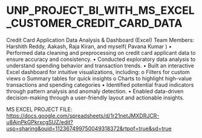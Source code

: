 # UNP_PROJECT_BI_WITH_MS_EXCEL_CUSTOMER_CREDIT_CARD_DATA

Credit Card Application Data Analysis & Dashboard (Excel)
Team Members: Harshith Reddy, Aakash, Raja Kiran, and myself( Pavana Kumar )
•	Performed data cleaning and preprocessing on credit card applicant data to ensure accuracy and consistency.
•	Conducted exploratory data analysis to understand spending behavior and transaction trends.
•	Built an interactive Excel dashboard for intuitive visualizations, including:
o	Filters for custom views
o	Summary tables for quick insights
o	Charts to highlight high-value transactions and spending categories
•	Identified potential fraud indicators through pattern analysis and anomaly detection.
•	Enabled data-driven decision-making through a user-friendly layout and actionable insights.



MS EXCEL PROJECT FILE: https://docs.google.com/spreadsheets/d/1r21netJMXDRJCR-u8AjnPkGPkrxcgSUZ/edit?usp=sharing&ouid=112367499750049318372&rtpof=true&sd=true
